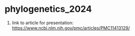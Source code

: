 # phylogenetics_2024

1. link to article for presentation: https://www.ncbi.nlm.nih.gov/pmc/articles/PMC11413129/
